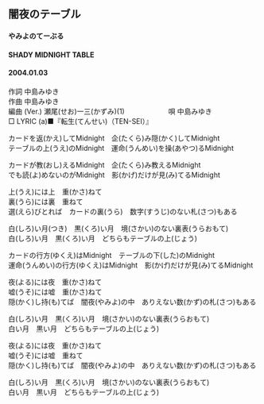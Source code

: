 ## 闇夜のテーブル
#### やみよのてーぶる
#### SHADY MIDNIGHT TABLE
#### 2004.01.03


作詞     中島みゆき　　　　　   
作曲      中島みゆき  　　　   
編曲 (Ver.) 瀬尾(せお)一三(かずみ)(1)　　　　　　
唄     中島みゆき     
□ LYRIC (a)■『転生(てんせい)（TEN-SEI）』    
   
カードを返(かえ)してMidnight　企(たくら)み隠(かく)してMidnight   
テーブルの上(うえ)のMidnight　運命(うんめい)を操(あやつ)るMidnight   
   
カードが教(おし)えるMidnight　企(たくら)み教えるMidnight   
でも読(よ)めないのがMidnight　影(かげ)だけが見(み)てるMidnight   
   
上(うえ)には上　重(かさ)ねて   
裏(うら)には裏　重ねて   
選(えら)びとれば　カードの裏(うら)　数字(すうじ)のない札(さつ)もある   
   
白(しろ)い月(つき)　黒(くろ)い月　境(さかい)のない裏表(うらおもて)   
白(しろ)い月　黒(くろ)い月　どちらもテーブルの上(じょう)   
   
カードの行方(ゆくえ)はMidnight　テーブルの下(した)のMidnight　   
運命(うんめい)の行方(ゆくえ)はMidnight　影(かげ)だけが見(み)てるMidnight   
   
夜(よる)には夜　重(かさ)ねて   
嘘(うそ)には嘘　重(かさ)ねて   
隠(かく)し持(も)てば　闇夜(やみよ)の中　ありえない数(かず)の札(さつ)もある   
   
白(しろ)い月　黒(くろ)い月　境(さかい)のない裏表(うらおもて)   
白い月　黒い月　どちらもテーブルの上(じょう)   
   
夜(よる)には夜　重(かさ)ねて   
嘘(うそ)には嘘　重ねて   
隠(かく)し持(も)てば　闇夜(やみよ)の中　ありえない数(かず)の札(さつ)もある   
   
白(しろ)い月　黒(くろ)い月　境(さかい)のない裏表(うらおもて)   
白い月　黒い月　どちらもテーブルの上(じょう)   